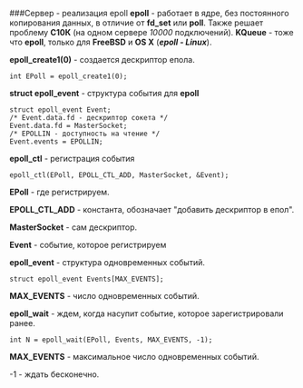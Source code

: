 ###Сервер - реализация epoll 
**epoll** - работает в ядре, без постоянного копирования данных, в отличие от **fd_set** или **poll**. Также решает проблему **С10К** (на одном сервере *10000* подключений).
**KQueue** - тоже что **epoll**, только для **FreeBSD** и **OS X** (***epoll - Linux***).

**epoll_create1(0)** - создается дескриптор епола.

	int EPoll = epoll_create1(0);

**struct epoll_event** - структура события для **epoll**
	
	struct epoll_event Event;
	/* Event.data.fd - дескриптор сокета */
	Event.data.fd = MasterSocket;
	/* EPOLLIN - доступность на чтение */
	Event.events = EPOLLIN;

**epoll_ctl** - регистрация события

	epoll_ctl(EPoll, EPOLL_CTL_ADD, MasterSocket, &Event);

**EPoll** - где регистрируем.

**EPOLL_CTL_ADD** - константа, обозначает "добавить дескриптор в епол".

**MasterSocket** - сам дескриптор.

**Event** - событие, которое регистрируем

**epoll_event** - структура одновременных событий.

	struct epoll_event Events[MAX_EVENTS];

**MAX_EVENTS** - число одновременных событий.

**epoll_wait** - ждем, когда насупит событие, которое зарегистрировали ранее.

	int N = epoll_wait(EPoll, Events, MAX_EVENTS, -1);

**MAX_EVENTS** - максимальное число одновременных событий.

-1 - ждать бесконечно.
